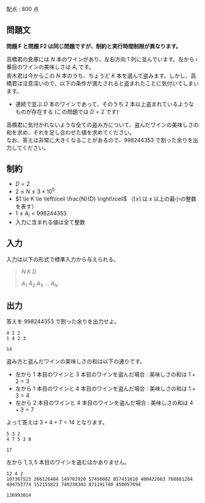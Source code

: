 配点 : $800$ 点

## 問題文

**問題 F と問題 F2 は同じ問題ですが、制約と実行時間制限が異なります。**  

高橋君の倉庫には $N$ 本のワインがあり、左右方向 $1$ 列に並んでいます。左から $i$ 番目のワインの美味しさは $A_i$ です。<br>
青木君は今からこの $N$ 本のうち、ちょうど $K$ 本を選んで盗みます。しかし、高橋君は注意深いので、以下の条件が満たされると盗まれたことに気付いてしまいます。  

- 連続で並ぶ $D$ 本のワインであって、そのうち $2$ 本以上盗まれているようなものが存在する (この問題では $D = 2$ です)

高橋君に気付かれないような全ての盗み方について、盗んだワインの美味しさの和を求め、それを足し合わせた値を求めてください。<br>
なお、答えは非常に大きくなることがあるので、$998244353$ で割った余りを出力してください。

## 制約

- $D = 2$
- $2 \le N \le 3 \times 10^5$
- $1 \le K \le \left\lceil \frac{N}{D} \right\rceil$ （$\left\lceil x \right\rceil$ は $x$ 以上の最小の整数を表す）
- $1 \le A_i \lt 998244353$
- 入力に含まれる値は全て整数

## 入力

入力は以下の形式で標準入力から与えられる。

> $N$ $K$ $D$
> 
> $A_1$ $A_2$ $A_3$ $\dots$ $A_N$

## 出力

答えを $998244353$ で割った余りを出力せよ。  

```input1
4 2 2
1 4 2 3
```

```output1
14
```

盗み方と盗んだワインの美味しさの和は以下の通りです。  

- 左から $1$ 本目のワインと $3$ 本目のワインを盗んだ場合 : 美味しさの和は $1 + 2 = 3$
- 左から $1$ 本目のワインと $4$ 本目のワインを盗んだ場合 : 美味しさの和は $1 + 3 = 4$
- 左から $2$ 本目のワインと $4$ 本目のワインを盗んだ場合 : 美味しさの和は $4 + 3 = 7$

よって答えは $3 + 4 + 7 = 14$ となります。  

```input2
5 3 2
4 7 5 3 8
```

```output2
17
```

左から $1, 3, 5$ 本目のワインを盗むほかありません。  

```input3
12 4 2
107367523 266126484 149762920 57456082 857431610 400422663 768881284 494753774 152155823 740238343 871191740 450057094
```

```output3
136993014
```